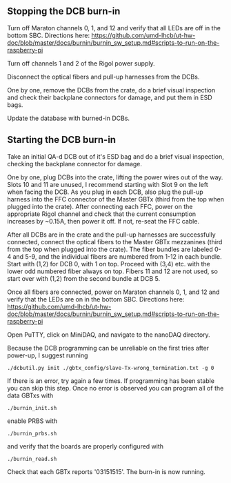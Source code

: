 ## Stopping the DCB burn-in

Turn off Maraton channels 0, 1, and 12 and verify that all LEDs are off in the bottom SBC.
Directions here: https://github.com/umd-lhcb/ut-hw-doc/blob/master/docs/burnin/burnin_sw_setup.md#scripts-to-run-on-the-raspberry-pi

Turn off channels 1 and 2 of the Rigol power supply.

Disconnect the optical fibers and pull-up harnesses from the DCBs.

One by one, remove the DCBs from the crate, do a brief visual inspection and check their backplane connectors for damage, and put them in ESD bags.

Update the database with burned-in DCBs.

## Starting the DCB burn-in

Take an initial QA-d DCB out of it's ESD bag and do a brief visual inspection, checking the backplane connector for damage.

One by one, plug DCBs into the crate, lifting the power wires out of the way.  Slots 10 and 11 are unused, I recommend starting with Slot 9 on the left when facing the DCB.  As you plug in each DCB, also plug the pull-up harness into the FFC connector of the Master GBTx (third from the top when plugged into the crate).  After connecting each FFC, power on the appropriate Rigol channel and check that the current consumption increases by ~0.15A, then power it off.  If not, re-seat the FFC cable.

After all DCBs are in the crate and the pull-up harnesses are successfully connected, connect the optical fibers to the Master GBTx mezzanines (third from the top when plugged into the crate).  The fiber bundles are labeled 0-4 and 5-9, and the individual fibers are numbered from 1-12 in each bundle.  Start with (1,2) for DCB 0, with 1 on top.  Proceed with (3,4) etc. with the lower odd numbered fiber always on top.  Fibers 11 and 12 are not used, so start over with (1,2) from the second bundle at DCB 5.

Once all fibers are connected, power on Maraton channels 0, 1, and 12 and verify that the LEDs are on in the bottom SBC.
Directions here: https://github.com/umd-lhcb/ut-hw-doc/blob/master/docs/burnin/burnin_sw_setup.md#scripts-to-run-on-the-raspberry-pi

Open PuTTY, click on MiniDAQ, and navigate to the nanoDAQ directory.

Because the DCB programming can be unreliable on the first tries after power-up, I suggest running 

    ./dcbutil.py init ./gbtx_config/slave-Tx-wrong_termination.txt -g 0 

If there is an error, try again a few times.  If programming has been stable you can skip this step.  Once no error is observed you can program all of the data GBTxs with

    ./burnin_init.sh

enable PRBS with

    ./burnin_prbs.sh

and verify that the boards are properly configured with

    ./burnin_read.sh

Check that each GBTx reports '03151515'.  The burn-in is now running.
